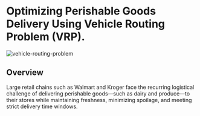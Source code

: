 #  Optimizing Perishable Goods Delivery Using Vehicle Routing Problem (VRP).
![vehicle-routing-problem](https://github.com/user-attachments/assets/0998f074-f57b-44ea-a8aa-42e928cf4172)
## Overview
 Large retail chains such as Walmart and Kroger face the recurring logistical challenge of delivering perishable goods—such as dairy and produce—to their stores while maintaining freshness, minimizing spoilage, and meeting strict delivery time windows.
